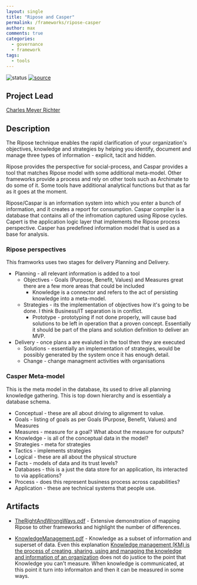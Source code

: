 ```yaml
---
layout: single
title: "Ripose and Casper"
permalink: /frameworks/ripose-casper
author: max
comments: true
categories:
  - governance
  - framework
tags:
  - tools
---
```


![status](https://img.shields.io/badge/status-done-green) [![source](https://img.shields.io/badge/source-online-green)](http://ripose.com.au/)

## Project Lead

[Charles Meyer Richter](https://www.linkedin.com/in/charles-meyer-richter-1734a19/)

## Description

The Ripose technique enables the rapid clarification of your organization's objectives, knowledge and strategies by helping you identify, document and manage three types of information - explicit, tacit and hidden.

Ripose provides the perspective for social-process, and Caspar provides a tool that matches Ripose model with some additional meta-model. Other frameworks provide a process and rely on other tools such as Archimate to do some of it. Some tools have additional analytical functions but that as far as it goes at the moment.

Ripose/Caspar is an information system into which you enter a bunch of information, and it creates a report for consumption. Caspar compiler is a database that contains all of the infromation captured using Ripose cycles. Capert is the application logic layer that implements the Ripose process perspective. Casper has predefined information model that is used as a base for analysis.

### Ripose perspectives

This framworks uses two stages for delivery Planning and Delivery.

* Planning - all relevant information is added to a tool
  * Objectives - Goals (Purpose, Benefit, Values) and Measures great there are a few more areas that could be included
    * Knowledge is a connector and refers to the act of persisting knowledge into a meta-model.
  * Strategies - its the implementation of objectives how it's going to be done. I think Business/IT separation is in conflict.
    * Prototype - prototyping if not done properly, will cause bad solutions to be left in operation that a proven concept. Essentially it should be part of the plans and solution definition to deliver an MVP.
* Delivery - once plans a are evaluted in the tool then they are executed
  * Solutions - essentially an implementation of strategies, would be possibly generated by the system once it has enough detail.
  * Change - change managment activities with organisations

### Casper Meta-model

This is the meta model in the database, its used to drive all planning knowledge gathering. This is top down hierarchy and is essentialy a database schema.

* Conceptual  - these are all about driving to alignment to value.
* Goals - listing of goals as per Goals (Purpose, Benefit, Values) and Measures
* Measures - measure for a goal? What about the measure for outputs?
* Knowledge - is all of the conceptual data in the model?
* Strategies - meta for strategies
* Tactics - implements strategies
* Logical - these are all about the physical structure
* Facts - models of data and its trust levels?
* Databases - this is a just the data store for an application, its interacted to via applications?
* Process - does this represent business process across capabilities?
* Application - these are technical systems that people use.

## Artifacts

* [TheRightAndWrongWays.pdf](/assets/frameworks/ripose/TheRightAndWrongWays.pdf) - Extensive demonstration of mapping Ripose to other frameworks and highlight the number of differences.

* [KnowledgeManagement.pdf](/assets/frameworks/ripose/KnowledgeManagement.pdf) - Knowledge as a subset of information and superset of data. Even this explanation [Knowledge management (KM) is the process of creating, sharing, using and managing the knowledge and information of an organization](https://en.wikipedia.org/wiki/Knowledge_management) does not do justice to the point that Knowledge you can't measure. When knowledge is communicated, at this point it turn into informaiton and then it can be measured in some ways.
